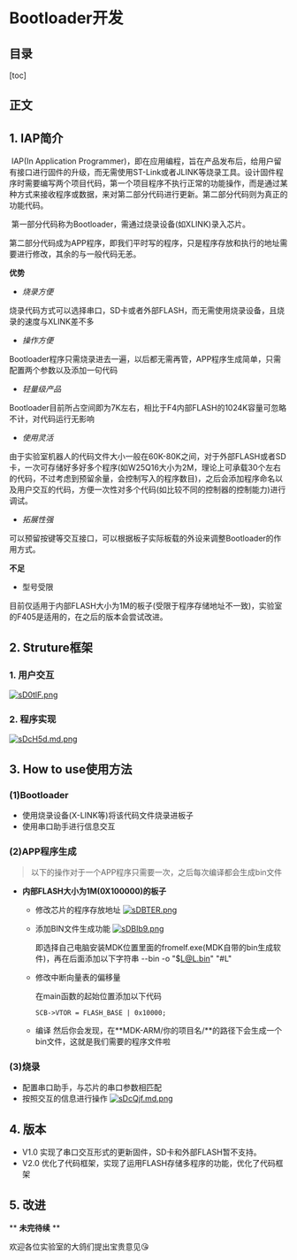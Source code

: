 # Bootloader开发

## 目录

[toc]

## 正文

## 1. IAP简介

​	IAP(In Application Programmer)，即在应用编程，旨在产品发布后，给用户留有接口进行固件的升级，而无需使用ST-Link或者JLINK等烧录工具。设计固件程序时需要编写两个项目代码，第一个项目程序不执行正常的功能操作，而是通过某种方式来接收程序或数据，来对第二部分代码进行更新。第二部分代码则为真正的功能代码。

​	第一部分代码称为Bootloader，需通过烧录设备(如XLINK)录入芯片。

​	第二部分代码成为APP程序，即我们平时写的程序，只是程序存放和执行的地址需要进行修改，其余的与一般代码无恙。

**优势**

* *烧录方便*

​		烧录代码方式可以选择串口，SD卡或者外部FLASH，而无需使用烧录设备，且烧录的速度与XLINK差不多

* *操作方便*

​		Bootloader程序只需烧录进去一遍，以后都无需再管，APP程序生成简单，只需配置两个参数以及添加一句代码

* *轻量级产品*

​		Bootloader目前所占空间即为7K左右，相比于F4内部FLASH的1024K容量可忽略不计，对代码运行无影响

* *使用灵活*

​		由于实验室机器人的代码文件大小一般在60K-80K之间，对于外部FLASH或者SD卡，一次可存储好多好多个程序(如W25Q16大小为2M，理论上可承载30个左右的代码，不过考虑到预留余量，会控制写入的程序数目)，之后会添加程序命名以及用户交互的代码，方便一次性对多个代码(如比较不同的控制器的控制能力)进行调试。

* *拓展性强*

​		可以预留按键等交互接口，可以根据板子实际板载的外设来调整Bootloader的作用方式。

**不足**

* 型号受限

​		目前仅适用于内部FLASH大小为1M的板子(受限于程序存储地址不一致)，实验室的F405是适用的，在之后的版本会尝试改进。

## 2. Struture框架

### 1. 用户交互

[![sD0tlF.png](https://s3.ax1x.com/2021/01/16/sD0tlF.png)](https://imgchr.com/i/sD0tlF)

### 2. 程序实现

[![sDcH5d.md.png](https://s3.ax1x.com/2021/01/16/sDcH5d.md.png)](https://imgchr.com/i/sDcH5d)

## 3. How to use使用方法

### (1)Bootloader

* 使用烧录设备(X-LINK等)将该代码文件烧录进板子
* 使用串口助手进行信息交互

### (2)APP程序生成

> 以下的操作对于一个APP程序只需要一次，之后每次编译都会生成bin文件

* **内部FLASH大小为1M(0X100000)的板子**

  * 修改芯片的程序存放地址
    [![sDBTER.png](https://s3.ax1x.com/2021/01/16/sDBTER.png)](https://imgchr.com/i/sDBTER)

  * 添加BIN文件生成功能
    [![sDBIb9.png](https://s3.ax1x.com/2021/01/16/sDBIb9.png)](https://imgchr.com/i/sDBIb9)

    即选择自己电脑安装MDK位置里面的fromelf.exe(MDK自带的bin生成软件)，再在后面添加以下字符串
    --bin -o "$L@L.bin" "#L"

  * 修改中断向量表的偏移量

    在main函数的起始位置添加以下代码

    ```
    SCB->VTOR = FLASH_BASE | 0x10000;
    ```
    
  * 编译
    然后你会发现，在**MDK-ARM/你的项目名/**的路径下会生成一个bin文件，这就是我们需要的程序文件啦

  

### (3)烧录

* 配置串口助手，与芯片的串口参数相匹配
* 按照交互的信息进行操作
  [![sDcQjf.md.png](https://s3.ax1x.com/2021/01/16/sDcQjf.md.png)](https://imgchr.com/i/sDcQjf)



## 4. 版本

* V1.0
  实现了串口交互形式的更新固件，SD卡和外部FLASH暂不支持。
* V2.0
  优化了代码框架，实现了运用FLASH存储多程序的功能，优化了代码框架



## 5. 改进

** **未完待续** **

欢迎各位实验室的大鸽们提出宝贵意见😘